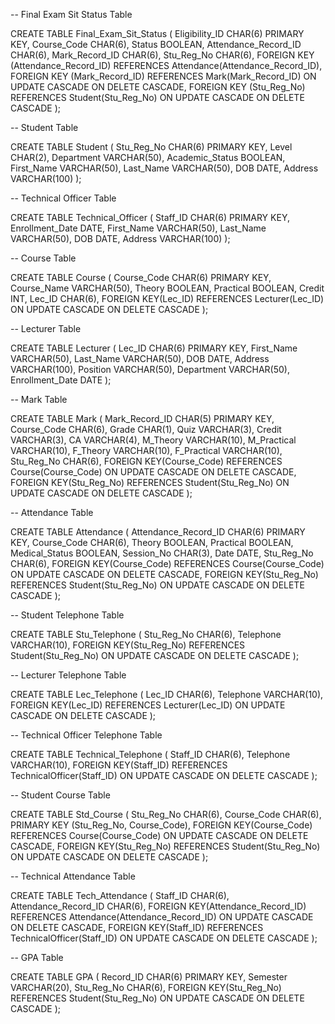 -- Final Exam Sit Status Table


CREATE TABLE Final_Exam_Sit_Status (
    Eligibility_ID CHAR(6) PRIMARY KEY,
    Course_Code CHAR(6),
    Status BOOLEAN,
    Attendance_Record_ID CHAR(6),
    Mark_Record_ID CHAR(6),
    Stu_Reg_No CHAR(6),
    FOREIGN KEY (Attendance_Record_ID) REFERENCES Attendance(Attendance_Record_ID),
    FOREIGN KEY (Mark_Record_ID) REFERENCES Mark(Mark_Record_ID) ON UPDATE CASCADE ON DELETE CASCADE,
    FOREIGN KEY (Stu_Reg_No) REFERENCES Student(Stu_Reg_No) ON UPDATE CASCADE ON DELETE CASCADE
);

-- Student Table



CREATE TABLE Student (
    Stu_Reg_No CHAR(6) PRIMARY KEY,
    Level CHAR(2), 
    Department VARCHAR(50),
    Academic_Status BOOLEAN,
    First_Name VARCHAR(50),
    Last_Name VARCHAR(50),
    DOB DATE,
    Address VARCHAR(100)
);



-- Technical Officer Table

CREATE TABLE Technical_Officer (
    Staff_ID CHAR(6) PRIMARY KEY,
    Enrollment_Date DATE,
    First_Name VARCHAR(50),
    Last_Name VARCHAR(50),
    DOB DATE,
    Address VARCHAR(100)
);



-- Course Table

CREATE TABLE Course (
    Course_Code CHAR(6) PRIMARY KEY,
    Course_Name VARCHAR(50),
    Theory BOOLEAN,
    Practical BOOLEAN,
    Credit INT,
    Lec_ID CHAR(6),
    FOREIGN KEY(Lec_ID) REFERENCES Lecturer(Lec_ID) ON UPDATE CASCADE ON DELETE CASCADE
);



-- Lecturer Table


CREATE TABLE Lecturer (
    Lec_ID CHAR(6) PRIMARY KEY,
    First_Name VARCHAR(50),
    Last_Name VARCHAR(50),
    DOB DATE,
    Address VARCHAR(100),
    Position VARCHAR(50),
    Department VARCHAR(50),
    Enrollment_Date DATE
);



-- Mark Table


CREATE TABLE Mark (
    Mark_Record_ID CHAR(5) PRIMARY KEY,
    Course_Code CHAR(6),
    Grade CHAR(1),
    Quiz VARCHAR(3),
    Credit VARCHAR(3),
    CA VARCHAR(4),
    M_Theory VARCHAR(10),
    M_Practical VARCHAR(10),
    F_Theory VARCHAR(10),
    F_Practical VARCHAR(10),
    Stu_Reg_No CHAR(6),
    FOREIGN KEY(Course_Code) REFERENCES Course(Course_Code) ON UPDATE CASCADE ON DELETE CASCADE,
    FOREIGN KEY(Stu_Reg_No) REFERENCES Student(Stu_Reg_No) ON UPDATE CASCADE ON DELETE CASCADE
);




-- Attendance Table




CREATE TABLE Attendance (
    Attendance_Record_ID CHAR(6) PRIMARY KEY,
    Course_Code CHAR(6),
    Theory BOOLEAN,
    Practical BOOLEAN,
    Medical_Status BOOLEAN,
    Session_No CHAR(3),
    Date DATE,
    Stu_Reg_No CHAR(6),
    FOREIGN KEY(Course_Code) REFERENCES Course(Course_Code) ON UPDATE CASCADE ON DELETE CASCADE,
    FOREIGN KEY(Stu_Reg_No) REFERENCES Student(Stu_Reg_No) ON UPDATE CASCADE ON DELETE CASCADE
);



-- Student Telephone Table




CREATE TABLE Stu_Telephone (
    Stu_Reg_No CHAR(6),
    Telephone VARCHAR(10),
    FOREIGN KEY(Stu_Reg_No) REFERENCES Student(Stu_Reg_No) ON UPDATE CASCADE ON DELETE CASCADE
);



-- Lecturer Telephone Table



CREATE TABLE Lec_Telephone (
    Lec_ID CHAR(6),
    Telephone VARCHAR(10),
    FOREIGN KEY(Lec_ID) REFERENCES Lecturer(Lec_ID) ON UPDATE CASCADE ON DELETE CASCADE
);



-- Technical Officer Telephone Table


CREATE TABLE Technical_Telephone (
    Staff_ID CHAR(6),
    Telephone VARCHAR(10),
    FOREIGN KEY(Staff_ID) REFERENCES TechnicalOfficer(Staff_ID) ON UPDATE CASCADE ON DELETE CASCADE
);



-- Student Course Table


CREATE TABLE Std_Course (
    Stu_Reg_No CHAR(6),
    Course_Code CHAR(6),
    PRIMARY KEY (Stu_Reg_No, Course_Code),
    FOREIGN KEY(Course_Code) REFERENCES Course(Course_Code) ON UPDATE CASCADE ON DELETE CASCADE,
    FOREIGN KEY(Stu_Reg_No) REFERENCES Student(Stu_Reg_No) ON UPDATE CASCADE ON DELETE CASCADE
);



-- Technical Attendance Table



CREATE TABLE Tech_Attendance (
    Staff_ID CHAR(6),
    Attendance_Record_ID CHAR(6),
    FOREIGN KEY(Attendance_Record_ID) REFERENCES Attendance(Attendance_Record_ID) ON UPDATE CASCADE ON DELETE CASCADE,
    FOREIGN KEY(Staff_ID) REFERENCES TechnicalOfficer(Staff_ID) ON UPDATE CASCADE ON DELETE CASCADE
);



-- GPA Table



CREATE TABLE GPA (
    Record_ID CHAR(6) PRIMARY KEY,
    Semester VARCHAR(20),
    Stu_Reg_No CHAR(6),
    FOREIGN KEY(Stu_Reg_No) REFERENCES Student(Stu_Reg_No) ON UPDATE CASCADE ON DELETE CASCADE
);
